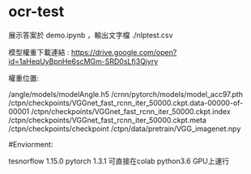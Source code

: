 # ocr-test
展示答案於 demo.ipynb ，輸出文字檔 ./nlptest.csv

模型權重下載連結 : https://drive.google.com/open?id=1aHeqUyBpnHe6scMGm-SRD0sLfj3Qjyry

權重位置:

/angle/models/modelAngle.h5
/crnn/pytorch/models/model_acc97.pth
/ctpn/checkpoints/VGGnet_fast_rcnn_iter_50000.ckpt.data-00000-of-00001
/ctpn/checkpoints/VGGnet_fast_rcnn_iter_50000.ckpt.index
/ctpn/checkpoints/VGGnet_fast_rcnn_iter_50000.ckpt.meta
/ctpn/checkpoints/checkpoint
/ctpn/data/pretrain/VGG_imagenet.npy


#Enviorment:

tesnorflow 1.15.0
pytorch 1.3.1
可直接在colab python3.6 GPU上運行


